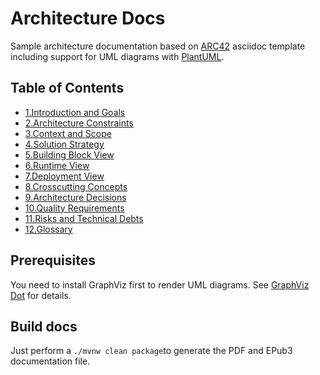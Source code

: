 # Architecture Docs

Sample architecture documentation based on [ARC42](https://arc42.org) asciidoc template including support for UML diagrams with [PlantUML](https://plantuml.com).

## Table of Contents

* [1.Introduction and Goals](src/docs/asciidoc/chapters/01_introduction_and_goals.adoc)
* [2.Architecture Constraints](src/docs/asciidoc/chapters/02_architecture_constraints.adoc)
* [3.Context and Scope](src/docs/asciidoc/chapters/03_context_and_scope.adoc)
* [4.Solution Strategy](src/docs/asciidoc/chapters/04_solution_strategy.adoc)
* [5.Building Block View](src/docs/asciidoc/chapters/05_building_block_view.adoc)
* [6.Runtime View](src/docs/asciidoc/chapters/06_runtime_view.adoc)
* [7.Deployment View](src/docs/asciidoc/chapters/07_deployment_view.adoc)
* [8.Crosscutting Concepts](src/docs/asciidoc/chapters/08_concepts.adoc)
* [9.Architecture Decisions](src/docs/asciidoc/chapters/09_architecture_decisions.adoc)
* [10.Quality Requirements](src/docs/asciidoc/chapters/10_quality_requirements.adoc)
* [11.Risks and Technical Debts](src/docs/asciidoc/chapters/11_technical_risks.adoc)
* [12.Glossary](src/docs/asciidoc/chapters/12_glossary.adoc)

## Prerequisites

You need to install GraphViz first to render UML diagrams.
See [GraphViz Dot](https://plantuml.com/graphviz-dot) for details.

## Build docs

Just perform a `./mvnw clean package`to generate the PDF and EPub3 documentation file.
